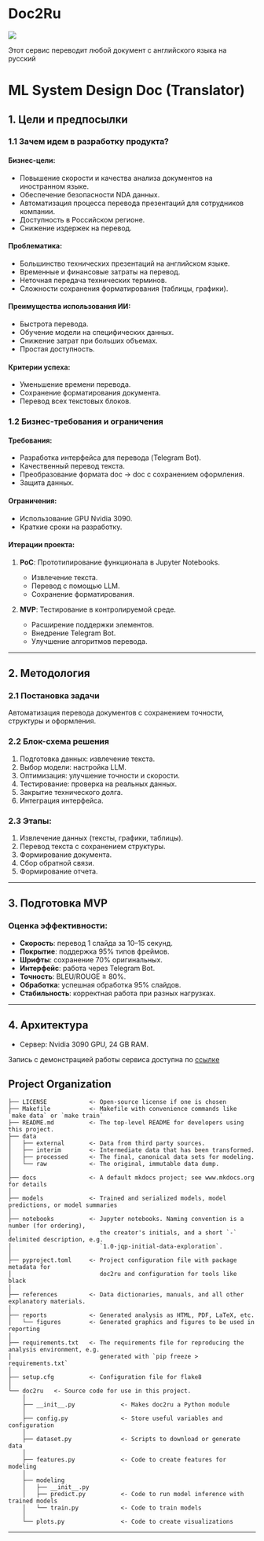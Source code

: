 # Doc2Ru

<a target="_blank" href="https://cookiecutter-data-science.drivendata.org/">
    <img src="https://img.shields.io/badge/CCDS-Project%20template-328F97?logo=cookiecutter" />
</a>

Этот сервис переводит любой документ с английского языка на русский

# ML System Design Doc (Translator)

## 1. Цели и предпосылки

### 1.1 Зачем идем в разработку продукта?

#### Бизнес-цели:
- Повышение скорости и качества анализа документов на иностранном языке.
- Обеспечение безопасности NDA данных.
- Автоматизация процесса перевода презентаций для сотрудников компании.
- Доступность в Российском регионе.
- Снижение издержек на перевод.

#### Проблематика:
- Большинство технических презентаций на английском языке.
- Временные и финансовые затраты на перевод.
- Неточная передача технических терминов.
- Сложности сохранения форматирования (таблицы, графики).

#### Преимущества использования ИИ:
- Быстрота перевода.
- Обучение модели на специфических данных.
- Снижение затрат при больших объемах.
- Простая доступность.

#### Критерии успеха:
- Уменьшение времени перевода.
- Сохранение форматирования документа.
- Перевод всех текстовых блоков.

### 1.2 Бизнес-требования и ограничения

#### Требования:
- Разработка интерфейса для перевода (Telegram Bot).
- Качественный перевод текста.
- Преобразование формата doc → doc с сохранением оформления.
- Защита данных.

#### Ограничения:
- Использование GPU Nvidia 3090.
- Краткие сроки на разработку.

#### Итерации проекта:
1. **PoC**: Прототипирование функционала в Jupyter Notebooks.
   - Извлечение текста.
   - Перевод с помощью LLM.
   - Сохранение форматирования.

2. **MVP**: Тестирование в контролируемой среде.
   - Расширение поддержки элементов.
   - Внедрение Telegram Bot.
   - Улучшение алгоритмов перевода.

---

## 2. Методология

### 2.1 Постановка задачи
Автоматизация перевода документов с сохранением точности, структуры и оформления.

### 2.2 Блок-схема решения
1. Подготовка данных: извлечение текста.
2. Выбор модели: настройка LLM.
3. Оптимизация: улучшение точности и скорости.
4. Тестирование: проверка на реальных данных.
5. Закрытие технического долга.
6. Интеграция интерфейса.

### 2.3 Этапы:
1. Извлечение данных (тексты, графики, таблицы).
2. Перевод текста с сохранением структуры.
3. Формирование документа.
4. Сбор обратной связи.
5. Формирование отчета.

---

## 3. Подготовка MVP

### Оценка эффективности:
- **Скорость**: перевод 1 слайда за 10–15 секунд.
- **Покрытие**: поддержка 95% типов фреймов.
- **Шрифты**: сохранение 70% оригинальных.
- **Интерфейс**: работа через Telegram Bot.
- **Точность**: BLEU/ROUGE ≥ 80%.
- **Обработка**: успешная обработка 95% слайдов.
- **Стабильность**: корректная работа при разных нагрузках.

---

## 4. Архитектура

- Сервер: Nvidia 3090 GPU, 24 GB RAM.

Запись с демонстрацией работы сервиса доступна по [ссылке](https://drive.google.com/file/d/1HACVt8pPjjaivMyLk7k13JpX6DvBofMf/view?usp=sharing)

## **Project Organization**

```
├── LICENSE            <- Open-source license if one is chosen
├── Makefile           <- Makefile with convenience commands like `make data` or `make train`
├── README.md          <- The top-level README for developers using this project.
├── data
│   ├── external       <- Data from third party sources.
│   ├── interim        <- Intermediate data that has been transformed.
│   ├── processed      <- The final, canonical data sets for modeling.
│   └── raw            <- The original, immutable data dump.
│
├── docs               <- A default mkdocs project; see www.mkdocs.org for details
│
├── models             <- Trained and serialized models, model predictions, or model summaries
│
├── notebooks          <- Jupyter notebooks. Naming convention is a number (for ordering),
│                         the creator's initials, and a short `-` delimited description, e.g.
│                         `1.0-jqp-initial-data-exploration`.
│
├── pyproject.toml     <- Project configuration file with package metadata for 
│                         doc2ru and configuration for tools like black
│
├── references         <- Data dictionaries, manuals, and all other explanatory materials.
│
├── reports            <- Generated analysis as HTML, PDF, LaTeX, etc.
│   └── figures        <- Generated graphics and figures to be used in reporting
│
├── requirements.txt   <- The requirements file for reproducing the analysis environment, e.g.
│                         generated with `pip freeze > requirements.txt`
│
├── setup.cfg          <- Configuration file for flake8
│
└── doc2ru   <- Source code for use in this project.
    │
    ├── __init__.py             <- Makes doc2ru a Python module
    │
    ├── config.py               <- Store useful variables and configuration
    │
    ├── dataset.py              <- Scripts to download or generate data
    │
    ├── features.py             <- Code to create features for modeling
    │
    ├── modeling                
    │   ├── __init__.py 
    │   ├── predict.py          <- Code to run model inference with trained models          
    │   └── train.py            <- Code to train models
    │
    └── plots.py                <- Code to create visualizations
```

--------


